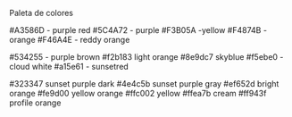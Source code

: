Paleta de colores

#A3586D - purple red
#5C4A72 - purple
#F3B05A -yellow
#F4874B -orange
#F46A4E - reddy orange

#534255 - purple brown
#f2b183 light orange
#8e9dc7 skyblue
#f5ebe0 - cloud white
#a15e61 - sunsetred

#323347 sunset purple dark
#4e4c5b sunset purple gray
#ef652d bright orange
#fe9d00 yellow orange
#ffc002 yellow
#ffea7b cream
#ff943f profile orange
